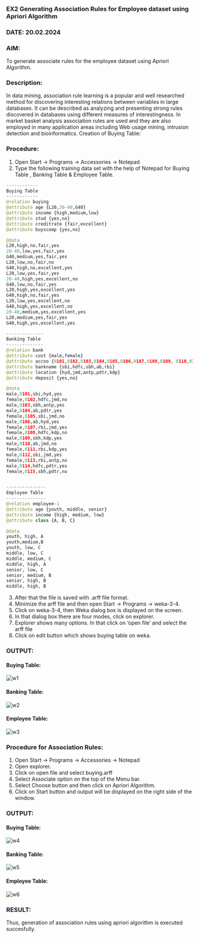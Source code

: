 ### EX2 Generating Association Rules for Employee dataset using Apriori Algorithm
### DATE: 20.02.2024
### AIM: 
To generate associate rules for the employee dataset using Apriori Algorithm.
### Description:
In data mining, association rule learning is a popular and well researched method for discovering interesting
relations between variables in large databases. It can be described as analyzing and presenting strong rules discovered
in databases using different measures of interestingness. In market basket analysis association rules are used and they
are also employed in many application areas including Web usage mining, intrusion detection and bioinformatics.
Creation of Buying Table:
### Procedure:
1) Open Start -> Programs -> Accessories -> Notepad
2) Type the following training data set with the help of Notepad for Buying Table , Banking Table & Employee Table.

```py
------------
Buying Table
------------
@relation buying
@attribute age {L20,20-40,G40}
@attribute income {high,medium,low}
@attribute stud {yes,no}
@attribute creditrate {fair,excellent}
@attribute buyscomp {yes,no}

@data
L20,high,no,fair,yes
20-40,low,yes,fair,yes
G40,medium,yes,fair,yes
L20,low,no,fair,no
G40,high,no,excellent,yes
L20,low,yes,fair,yes
20-40,high,yes,excellent,no
G40,low,no,fair,yes
L20,high,yes,excellent,yes
G40,high,no,fair,yes
L20,low,yes,excellent,no
G40,high,yes,excellent,no
20-40,medium,yes,excellent,yes
L20,medium,yes,fair,yes
G40,high,yes,excellent,yes

--------------
Banking Table
--------------
@relation bank
@attribute cust {male,female} 
@attribute accno {0101,0102,0103,0104,0105,0106,0107,0108,0109, 0110,0111,0112,0113,0114,0115}
@attribute bankname {sbi,hdfc,sbh,ab,rbi} 
@attribute location {hyd,jmd,antp,pdtr,kdp} 
@attribute deposit {yes,no}

@data 
male,0101,sbi,hyd,yes 
female,0102,hdfc,jmd,no 
male,0103,sbh,antp,yes 
male,0104,ab,pdtr,yes 
female,0105,sbi,jmd,no 
male,0106,ab,hyd,yes 
female,0107,rbi,jmd,yes 
female,0108,hdfc,kdp,no 
male,0109,sbh,kdp,yes 
male,0110,ab,jmd,no 
female,0111,rbi,kdp,yes 
male,0112,sbi,jmd,yes 
female,0113,rbi,antp,no 
male,0114,hdfc,pdtr,yes 
female,0115,sbh,pdtr,no


---------------
Employee Table
---------------
@relation employee-1
@attribute age {youth, middle, senior} 
@attribute income {high, medium, low} 
@attribute class {A, B, C}

@data
youth, high, A 
youth,medium,B 
youth, low, C 
middle, low, C 
middle, medium, C 
middle, high, A 
senior, low, C 
senior, medium, B 
senior, high, B 
middle, high, B
```
3) After that the file is saved with .arff file format.
4) Minimize the arff file and then open Start -> Programs -> weka-3-4.
5) Click on weka-3-4, then Weka dialog box is displayed on the screen.
6) In that dialog box there are four modes, click on explorer.
7) Explorer shows many options. In that click on ‘open file’ and select the arff file
8) Click on edit button which shows buying table on weka.
### OUTPUT:
#### Buying Table:
![w1](https://github.com/pavankishore-AIDS/WDM_EXP2/assets/94154941/6b2cc559-6d52-4e73-912d-b9238de9e412)

#### Banking Table:
![w2](https://github.com/pavankishore-AIDS/WDM_EXP2/assets/94154941/7d9ee19a-d5d3-4ed1-afe3-d856301cddb7)


#### Employee Table:
![w3](https://github.com/pavankishore-AIDS/WDM_EXP2/assets/94154941/b1de4d7a-61dd-4c64-abc0-87dd5937b8ba)


### Procedure for Association Rules:
1) Open Start -> Programs -> Accessories -> Notepad
2) Open explorer.
3) Click on open file and select buying.arff
4) Select Associate option on the top of the Menu bar.
5) Select Choose button and then click on Apriori Algorithm.
6) Click on Start button and output will be displayed on the right side of the window.

### OUTPUT:
#### Buying Table:
![w4](https://github.com/pavankishore-AIDS/WDM_EXP2/assets/94154941/eb1a534b-3935-44b4-8946-29d2f0b92388)


#### Banking Table:
![w5](https://github.com/pavankishore-AIDS/WDM_EXP2/assets/94154941/b17dcde9-483c-4224-93d3-b3a06cb46287)

#### Employee Table:
![w6](https://github.com/pavankishore-AIDS/WDM_EXP2/assets/94154941/0a8cc32b-c0c4-43ac-86e5-2cadf2efd91b)

### RESULT: 
Thus, generation of association rules using apriori algorithm is executed succesfully.
